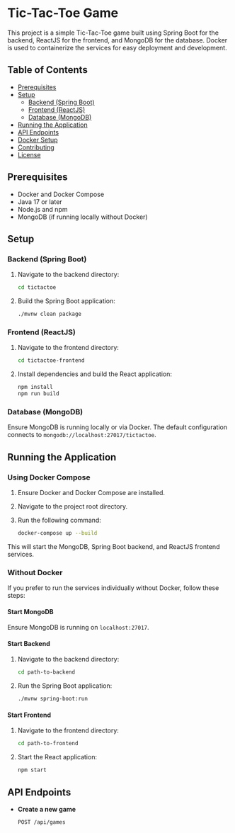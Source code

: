 # Tic-Tac-Toe Game

This project is a simple Tic-Tac-Toe game built using Spring Boot for the backend, ReactJS for the frontend, and MongoDB for the database. Docker is used to containerize the services for easy deployment and development.

## Table of Contents

- [Prerequisites](#prerequisites)
- [Setup](#setup)
  - [Backend (Spring Boot)](#backend-spring-boot)
  - [Frontend (ReactJS)](#frontend-reactjs)
  - [Database (MongoDB)](#database-mongodb)
- [Running the Application](#running-the-application)
- [API Endpoints](#api-endpoints)
- [Docker Setup](#docker-setup)
- [Contributing](#contributing)
- [License](#license)

## Prerequisites

- Docker and Docker Compose
- Java 17 or later
- Node.js and npm
- MongoDB (if running locally without Docker)

## Setup

### Backend (Spring Boot)

1. Navigate to the backend directory:

    ```bash
    cd tictactoe
    ```

2. Build the Spring Boot application:

    ```bash
    ./mvnw clean package
    ```

### Frontend (ReactJS)

1. Navigate to the frontend directory:

    ```bash
    cd tictactoe-frontend
    ```

2. Install dependencies and build the React application:

    ```bash
    npm install
    npm run build
    ```

### Database (MongoDB)

Ensure MongoDB is running locally or via Docker. The default configuration connects to `mongodb://localhost:27017/tictactoe`.

## Running the Application

### Using Docker Compose

1. Ensure Docker and Docker Compose are installed.
2. Navigate to the project root directory.
3. Run the following command:

    ```bash
    docker-compose up --build
    ```

This will start the MongoDB, Spring Boot backend, and ReactJS frontend services.

### Without Docker

If you prefer to run the services individually without Docker, follow these steps:

#### Start MongoDB

Ensure MongoDB is running on `localhost:27017`.

#### Start Backend

1. Navigate to the backend directory:

    ```bash
    cd path-to-backend
    ```

2. Run the Spring Boot application:

    ```bash
    ./mvnw spring-boot:run
    ```

#### Start Frontend

1. Navigate to the frontend directory:

    ```bash
    cd path-to-frontend
    ```

2. Start the React application:

    ```bash
    npm start
    ```

## API Endpoints

- **Create a new game**

  ```http
  POST /api/games
